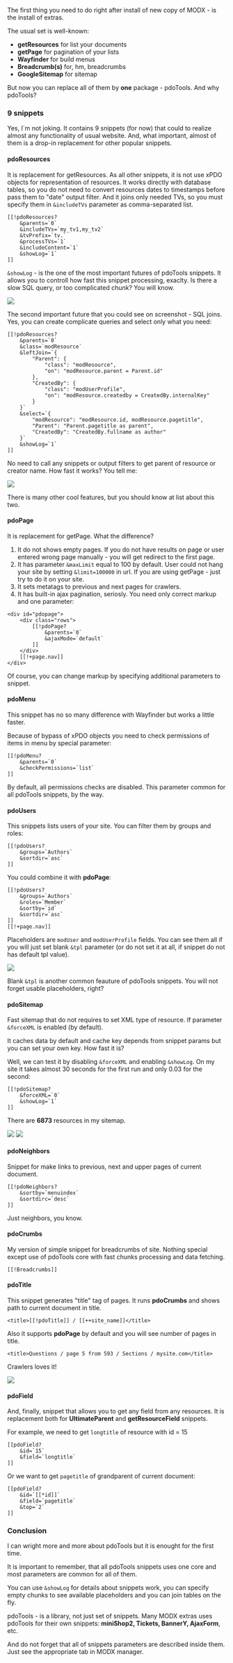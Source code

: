 The first thing you need to do right after install of new copy of MODX - is the install of extras.

The usual set is well-known:
* **getResources** for list your documents
* **getPage** for pagination of your lists
* **Wayfinder** for build menus
* **Breadcrumb(s)** for, hm, breadcrumbs
* **GoogleSitemap** for sitemap

But now you can replace all of them by **one** package - pdoTools. And why pdoTools?

### 9 snippets
Yes, I`m not joking. It contains 9 snippets (for now) that could to realize almost any functionality of usual website. And, what important, almost of them is a drop-in replacement for other popular snippets.

#### pdoResources
It is replacement for getResources.
As all other snippets, it is not use xPDO objects for representation of resources. It works directly with database tables, so you do not need to convert resources dates to timestamps before pass them to "date" output filter.
And it joins only needed TVs, so you must specify them in `&includeTVs` parameter as comma-separated list.
```
[[!pdoResources?
    &parents=`0`
    &includeTVs=`my_tv1,my_tv2`
    &tvPrefix=`tv.`
    &processTVs=`1`
    &includeContent=`1`
    &showLog=`1`
]]
```
`&showLog` - is the one of the most important futures of pdoTools snippets. It allows you to controll how fast this snippet processing, exaclty. Is there a slow SQL query, or too complicated chunk? You will know.

[![](https://file.modx.pro/files/d/9/3/d931de6c3c2f67be8879c1765e833bbcs.jpg)](https://file.modx.pro/files/d/9/3/d931de6c3c2f67be8879c1765e833bbc.png)

The second important future that you could see on screenshot - SQL joins. Yes, you can create complicate queries and select only what you need:
```
[[!pdoResources?
    &parents=`0`
    &class=`modResource`
    &leftJoin=`{
        "Parent": {
            "class": "modResource",
            "on": "modResource.parent = Parent.id"
        },
        "CreatedBy": {
            "class": "modUserProfile",
            "on": "modResource.createdby = CreatedBy.internalKey"
        }
    }`
    &select=`{
        "modResource": "modResource.id, modResource.pagetitle",
        "Parent": "Parent.pagetitle as parent",
        "CreatedBy": "CreatedBy.fullname as author"
    }`
    &showLog=`1`
]]
```
No need to call any snippets or output filters to get parent of resource or creator name. How fast it works? You tell me:

[![](https://file.modx.pro/files/0/4/5/04558020e2a34bd6e94fe734db1b6ae3s.jpg)](https://file.modx.pro/files/0/4/5/04558020e2a34bd6e94fe734db1b6ae3.png)

There is many other cool features, but you should know at list about this two.

#### pdoPage
It is replacement for getPage. What the difference?
1. It do not shows empty pages. If you do not have results on page or user entered wrong page manually - you will get redirect to the first page.
2. It has parameter `&maxLimit` equal to 100 by default. User could not hang your site by setting `&limit=100000` in url. If you are using getPage - just try to do it on your site.
3. It sets metatags to previous and next pages for crawlers.
4. It has built-in ajax pagination, seriosly. You need only correct markup and one parameter:
```
<div id="pdopage">
    <div class="rows">
        [[!pdoPage?
            &parents=`0`
            &ajaxMode=`default`
        ]]
    </div>
    [[!+page.nav]]
</div>
```
Of course, you can change markup by specifying additional parameters to snippet.

#### pdoMenu
This snippet has no so many difference with Wayfinder but works a little faster.

Because of bypass of xPDO objects you need to check permissions of items in menu by special parameter:
```
[[!pdoMenu?
    &parents=`0`
    &checkPermissions=`list`
]]
```
By default, all permissions checks are disabled. This parameter common for all pdoTools snippets, by the way.

#### pdoUsers
This snippets lists users of your site. You can filter them by groups and roles:
```
[[!pdoUsers?
    &groups=`Authors`
    &sortdir=`asc`
]]
```
You could combine it with **pdoPage**:
```
[[!pdoUsers?
    &groups=`Authors`
    &roles=`Member`
    &sortby=`id`
    &sortdir=`asc`
]]
[[!+page.nav]]
```
Placeholders are `modUser` and `modUserProfile` fields. You can see them all if you will just set blank `&tpl` parameter (or do not set it at all, if snippet do not has default tpl value).

[![](https://file.modx.pro/files/0/a/d/0ad486c2c7412ad9a32c25f9027b3962s.jpg)](https://file.modx.pro/files/0/a/d/0ad486c2c7412ad9a32c25f9027b3962.png)

Blank `&tpl` is another common feauture of pdoTools snippets. You will not forget usable placeholders, right?

#### pdoSitemap
Fast sitemap that do not requires to set XML type of resource. If parameter `&forceXML` is enabled (by default).

It caches data by default and cache key depends from snippet params but you can set your own key. How fast it is?

Well, we can test it by disabling `&forceXML` and enabling `&showLog`. On my site it takes almost 30 seconds for the first run and only 0.03 for the second:
```
[[!pdoSitemap?
    &forceXML=`0`
    &showLog=`1`
]]
```
There are **6873** resources in my sitemap.

[![](https://file.modx.pro/files/0/d/3/0d3b7798fd8464ee2bb39fbb481e3902s.jpg)](https://file.modx.pro/files/0/d/3/0d3b7798fd8464ee2bb39fbb481e3902.png) [![](https://file.modx.pro/files/1/9/1/1916b6d00e0c7e77e0119c29f1d3aba6s.jpg)](https://file.modx.pro/files/1/9/1/1916b6d00e0c7e77e0119c29f1d3aba6.png)

#### pdoNeighbors
Snippet for make links to previous, next and upper pages of current document.
```
[[!pdoNeighbors?
    &sortby=`menuindex`
    &sortdirc=`desc`
]]
```
Just neighbors, you know.

#### pdoCrumbs
My version of simple snippet for breadcrumbs of site. Nothing special except use of pdoTools core with fast chunks processing and data fetching.
```
[[!Breadcrumbs]]
```

#### pdoTitle
This snippet generates "title" tag of pages. It runs **pdoCrumbs** and shows path to current document in title.
```
<title>[[!pdoTitle]] / [[++site_name]]</title>
```
Also it supports **pdoPage** by default and you will see number of pages in title.
```
<title>Questions / page 5 from 593 / Sections / mysite.com</title>
```
Crawlers loves it!

[![](https://file.modx.pro/files/a/e/f/aef145845f8c84ad6bc104fe31e6d796s.jpg)](https://file.modx.pro/files/a/e/f/aef145845f8c84ad6bc104fe31e6d796.png)

#### pdoField
And, finally, snippet that allows you to get any field from any resources. It is replacement both for **UltimateParent** and **getResourceField** snippets.

For example, we need to get `longtitle` of resource with id = 15
```
[[pdoField?
    &id=`15`
    &field=`longtitle`
]]
```
Or we want to get `pagetitle` of grandparent of current document:
```
[[pdoField?
    &id=`[[*id]]`
    &field=`pagetitle`
    &top=`2`
]]
```

### Conclusion
I can wright more and more about pdoTools but it is enought for the first time.

It is important to remember, that all pdoTools snippets uses one core and most parameters are common for all of them.

You can use `&showLog` for details about snippets work, you can specify empty chunks to see available placeholders and you can join tables on the fly.

pdoTools - is a library, not just set of snippets. Many MODX extras uses pdoTools for their own snippets: **miniShop2, Tickets, BannerY, AjaxForm**, etc.

And do not forget that all of snippets parameters are described inside them. Just see the appropriate tab in MODX manager.